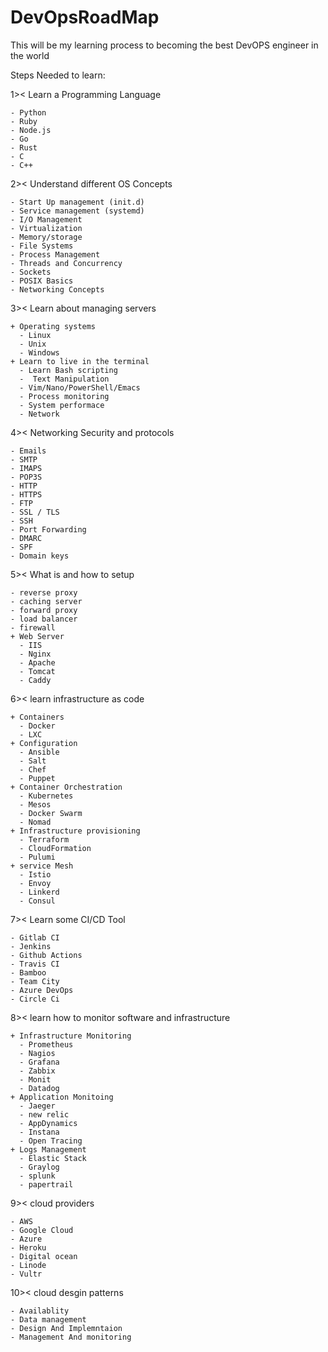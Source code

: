 # DevOpsRoadMap
This will be my learning process to becoming the best DevOPS engineer in the world 

Steps Needed to learn: 

1>< Learn a Programming Language

    - Python
    - Ruby
    - Node.js
    - Go
    - Rust
    - C
    - C++

2>< Understand different OS Concepts 

    - Start Up management (init.d)
    - Service management (systemd) 
    - I/O Management
    - Virtualization
    - Memory/storage
    - File Systems
    - Process Management
    - Threads and Concurrency 
    - Sockets
    - POSIX Basics
    - Networking Concepts 

3>< Learn about managing servers

    + Operating systems
      - Linux
      - Unix
      - Windows
    + Learn to live in the terminal 
      - Learn Bash scripting
      -  Text Manipulation
      - Vim/Nano/PowerShell/Emacs
      - Process monitoring 
      - System performace 
      - Network
 
4>< Networking Security and protocols

    - Emails
    - SMTP
    - IMAPS
    - POP3S
    - HTTP
    - HTTPS
    - FTP
    - SSL / TLS
    - SSH
    - Port Forwarding 
    - DMARC
    - SPF
    - Domain keys

5>< What is and how to setup 

    - reverse proxy 
    - caching server
    - forward proxy
    - load balancer 
    - firewall
    + Web Server
      - IIS
      - Nginx
      - Apache
      - Tomcat
      - Caddy 


6>< learn infrastructure as code 

    + Containers 
      - Docker
      - LXC
    + Configuration
      - Ansible
      - Salt
      - Chef
      - Puppet
    + Container Orchestration
      - Kubernetes
      - Mesos
      - Docker Swarm 
      - Nomad
    + Infrastructure provisioning 
      - Terraform
      - CloudFormation
      - Pulumi
    + service Mesh
      - Istio
      - Envoy
      - Linkerd
      - Consul

7>< Learn some CI/CD Tool

    - Gitlab CI
    - Jenkins
    - Github Actions
    - Travis CI
    - Bamboo
    - Team City
    - Azure DevOps
    - Circle Ci
    
8>< learn how to monitor software and infrastructure 

    + Infrastructure Monitoring 
      - Prometheus 
      - Nagios
      - Grafana
      - Zabbix
      - Monit
      - Datadog
    + Application Monitoing 
      - Jaeger 
      - new relic
      - AppDynamics
      - Instana
      - Open Tracing 
    + Logs Management
      - Elastic Stack
      - Graylog
      - splunk
      - papertrail

9>< cloud providers

    - AWS
    - Google Cloud
    - Azure
    - Heroku
    - Digital ocean
    - Linode
    - Vultr
10>< cloud desgin patterns 

    - Availablity
    - Data management
    - Design And Implemntaion
    - Management And monitoring 
